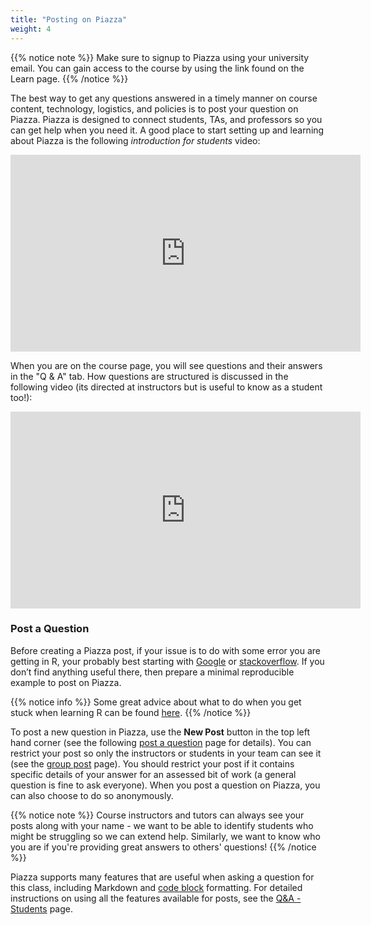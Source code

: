 ```yaml
---
title: "Posting on Piazza"
weight: 4
---
```


{{% notice note %}}
Make sure to signup to Piazza using your university email. You can gain access to the course by using the link found on the Learn page.
{{% /notice %}}

The best way to get any questions answered in a timely manner on course content, technology, logistics, and policies is to post your question on <a id="Piazza">Piazza</a>. Piazza is designed to connect students, TAs, and professors so you can get help when you need it. A good place to start setting up and learning about Piazza is the following _introduction for students_ video:

<iframe width="560" height="315" src="https://www.youtube.com/embed/tqGummy1Be4" title="YouTube video player" frameborder="0" allow="accelerometer; autoplay; clipboard-write; encrypted-media; gyroscope; picture-in-picture" allowfullscreen></iframe>

When you are on the course page, you will see questions and their answers in the "Q & A" tab. How questions are structured is discussed in the following video (its directed at instructors but is useful to know as a student too!):

<iframe width="560" height="315" src="https://www.youtube.com/embed/6avjAhosjZE" title="YouTube video player" frameborder="0" allow="accelerometer; autoplay; clipboard-write; encrypted-media; gyroscope; picture-in-picture" allowfullscreen></iframe>

### Post a Question

Before creating a Piazza post, if your issue is to do with some error you are getting in R, your probably best starting with [Google](https://www.google.com/) or [stackoverflow](https://stackoverflow.com/). If you don’t find anything useful there, then prepare a minimal reproducible example to post on Piazza.

{{% notice info %}}
Some great advice about what to do when you get stuck when learning R can be found [here](https://r4ds.had.co.nz/introduction.html#getting-help-and-learning-more).
{{% /notice %}}

To post a new question in Piazza, use the __New Post__ button in the top left hand corner (see the following [post a question](https://support.piazza.com/support/solutions/articles/48000574396-students-post-a-question) page for details). You can restrict your post so only the instructors or students in your team can see it (see the [group post](https://support.piazza.com/support/solutions/articles/48000616721-post-to-your-group) page). You should restrict your post if it contains specific details of your answer for an assessed bit of work (a general question is fine to ask everyone). When you post a question on Piazza, you can also choose to do so anonymously. 

{{% notice note %}}
Course instructors and tutors can always see your posts along with your name - we want to be able to identify students who might be struggling so we can extend help. Similarly, we want to know who you are if you're providing great answers to others' questions!
{{% /notice %}}

Piazza supports many features that are useful when asking a question for this class, including Markdown and [code block](https://support.piazza.com/support/solutions/articles/48000616699-students-code-blocking) formatting. For detailed instructions on using all the features available for posts, see the [Q&A - Students](https://support.piazza.com/support/solutions/folders/48000404468) page.

